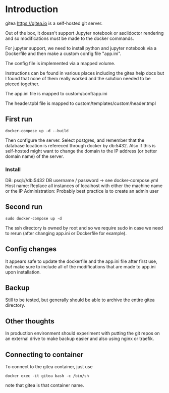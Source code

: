 # Introduction
gitea https://gitea.io is a self-hosted git server.

Out of the box, it doesn't support Jupyter notebook or asciidoctor rendering and so modifications must be made to the docker commands.

For jupyter support, we need to install python and jupyter notebook via a Dockerfile and then make a custom config file "app.ini".

The config file is implemented via a mapped volume.

Instructions can be found in various places including the gitea help docs but I found that none of them really worked and the solution needed to be pieced together.

The app.ini file is mapped to custom/conf/app.ini

The header.tpbl file is mapped to custom/templates/custom/header.tmpl


## First run
```
docker-compose up -d --build
```
Then configure the server. Select postgres, and remember that the database location is refereced through docker by db:5432. Also if this is self-hosted might want to change the domain to the IP address (or better domain name) of the server.

### Install

DB: psql://db:5432
DB username / password -> see docker-compose.yml
Host name: Replace all instances of localhost with either the machine name or the IP
Administration: Probably best practice is to create an admin user




## Second run
```
sudo docker-compose up -d
```
The ssh directory is owned by root and so we require sudo in case we need to rerun (after changing app.ini or Dockerfile for example).

## Config changes
It appears safe to update the dockerfile and the app.ini file after first use, *but* make sure to include all of the modifications that are made to app.ini upon installation.

## Backup
Still to be tested, but generally should be able to archive the entire gitea directory.

## Other thoughts
In production environment should experiment with putting the git repos on an external drive to make backup easier and also using nginx or traefik.

## Connecting to container
To connect to the gitea container, just use

```
docker exec -it gitea bash -c /bin/sh
```

note that gitea is that container name.
